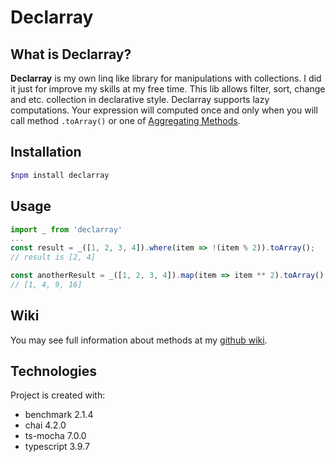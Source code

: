 # Declarray

## What is Declarray?

**Declarray** is my own linq like library for manipulations with collections. I did it just for improve my skills at my free time.
This lib allows filter, sort, change and etc. collection in declarative style.
Declarray supports lazy computations. Your expression will computed once and only when you will call method `.toArray()` or one of [Aggregating Methods](https://github.com/afferenslucem/declarray/wiki/Aggregating-Methods).

## Installation

```bash
$npm install declarray
```

## Usage

```typescript
import _ from 'declarray'
...
const result = _([1, 2, 3, 4]).where(item => !(item % 2)).toArray();
// result is [2, 4]

const anotherResult = _([1, 2, 3, 4]).map(item => item ** 2).toArray();
// [1, 4, 9, 16]
```

## Wiki

You may see full information about methods at my [github wiki](https://github.com/afferenslucem/declarray/wiki).

## Technologies

Project is created with:

* benchmark 2.1.4
* chai 4.2.0
* ts-mocha 7.0.0
* typescript 3.9.7
